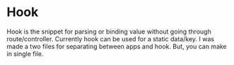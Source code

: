 # Hook #


Hook is the snippet for parsing or binding value without going through route/controller. Currently hook can be used for a static data/key. I was made a two files for separating between apps and hook. But, you can make in single file.
